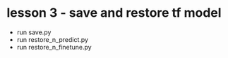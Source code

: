 # lesson 3 - save and restore tf model

- run save.py
- run restore_n_predict.py
- run restore_n_finetune.py
